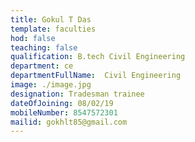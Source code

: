 ```yaml
---
title: Gokul T Das
template: faculties
hod: false
teaching: false
qualification: B.tech Civil Engineering
department: ce
departmentFullName:  Civil Engineering
image: ./image.jpg
designation: Tradesman trainee
dateOfJoining: 08/02/19
mobileNumber: 8547572301
mailid: gokhlt85@gmail.com
---
```

